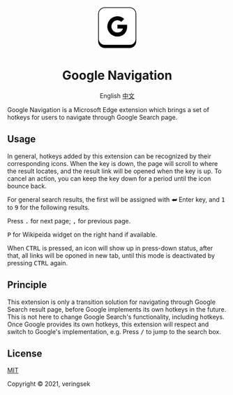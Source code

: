 <div align="center">
<img src="imgs/icon.svg" alt="icon" width = "100" />

# Google Navigation

English
[中文](README-zh.md)

</div>

Google Navigation is a Microsoft Edge extension which brings a set of hotkeys for users to navigate through Google Search page.

## Usage

In general, hotkeys added by this extension can be recognized by their corresponding icons. When the key is down, the page will scroll to where the result locates, and the result link will be opened when the key is up. To cancel an action, you can keep the key down for a period until the icon bounce back.

For general search results, the first will be assigned with <kbd>⮨</kbd> Enter key, and <kbd>1</kbd> to <kbd>9</kbd> for the following results.

Press <kbd>.</kbd> for next page; <kbd>,</kbd> for previous page. 

<kbd>P</kbd> for Wikipeida widget on the right hand if available. 

When <kbd>CTRL</kbd> is pressed, an icon will show up in press-down status, after that, all links will be oponed in new tab, until this mode is deactivated by pressing <kbd>CTRL</kbd> again. 

## Principle

This extension is only a transition solution for navigating through Google Search result page, before Google implements its own hotkeys in the future. This is not here to change Google Search's functionality, including hotkeys. Once Google provides its own hotkeys, this extension will respect and switch to Google's implementation, e.g. Press <kbd>/</kbd> to jump to the search box.

## License

[MIT](http://opensource.org/licenses/MIT)

Copyright © 2021, veringsek
